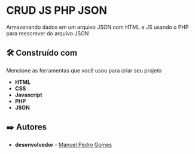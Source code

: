 # CRUD JS PHP JSON

Armazenando dados em um arquivo JSON com HTML e JS usando o PHP para reescrever do arquivo JSON


## 🛠️ Construído com

Mencione as ferramentas que você usou para criar seu projeto

* **HTML**
* **CSS**
* **Javascript**
* **PHP**
* **JSON**

## ✒️ Autores


* **desenvolvedor** - [Manuel Pedro Gomes](https://github.com/Manuelgomesfp)